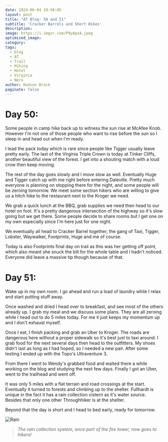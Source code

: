 ```yaml
---
date: 2024-06-04 19:50:05
layout: post
title: "AT Blog: 50 and 51"
subtitle: 'Cracker Barrels and Short Hikes'
description:
image: https://i.imgur.com/P9yApzA.jpeg
optimized_image: 
category:
tags:
  - blog
  - AT
  - Trail
  - Hiking
  - Hotel
  - Virginia
  - Nero
author: Hudson Brock
paginate: false
---
```


# Day 50:

Some people in camp hike back up to witness the sun rise at McAfee Knob. However I'm not one of those people who want to rise before the sun so I sleep in and head out when I'm ready.

I lead the pack today which is rare since people like Tigger usually leave pretty early. The last of the Virginia Triple Crown is today at Tinker Cliffs, another beautiful view of the forest. I get into a shouting match with a loud crow then keep moving.

The rest of the day goes slowly and I move slow as well. Eventually Huge and Tigger catch up with me right before entering Daleville. Pretty much everyone is planning on stopping there for the night, and some people will be zeroing tomorrow. We meet some section hikers who are willing to give us a hitch hike to the restaurant next to the Kroger we need.

We grab a quick lunch at the BBQ, grab supplies we need then head to our hotel on foot. It's a pretty dangerous intersection of the highway so it's slow going but we get there. Some people decide to share rooms but I get one on my own especially since I'm here just for one night.

We eventually all head to Cracker Barrel together, the gang of Taxi, Tigger, Lobster, Waywalker, Footprints, Huge and me of course.

Today is also Footprints final day on trail as this was her getting off point, which also meant she snuck the bill for the whole table and I hadn't noticed. Everyone did leave a massive tip though because of that.



# Day 51:

Wake up in my own room. I go ahead and run a load of laundry while I relax and start putting stuff away.

Once washed and dried I head over to breakfast, and see most of the others already up. I grab my meal and we discuss some plans. They are all zeroing while I head out to do 5 miles today. For me it just keeps my momentum up and I don't exhaust myself.

Once I eat, I finish packing and grab an Uber to Kroger. The roads are dangerous here without a proper sidewalk so it's best just to taxi around. I grab food for the next several days then head to the outfitters. My shoes didn't last as long as I had hoped, so I needed a new pair. After some testing I ended up with the Topo's Ultraventure 3.

From there I went to Wendy's grabbed food and waited there a while working on the blog and studying the next few days. Finally I got an Uber, went to the trailhead and went off.

It was only 5 miles with a flat terrain and road crossings at the start. Eventually it turned to forests and climbing up to the shelter. Fullhardt is unique in the fact it has a rain collection cistern as it's water source. Besides that only one other Throughhiker is at the shelter.

Beyond that the day is short and I head to bed early, ready for tomorrow.

![Rain](https://i.imgur.com/rVJ1V8t.jpeg "The rain collection system, once part of the fire tower, now goes to hikers!")

>*The rain collection system, once part of the fire tower, now goes to hikers!*